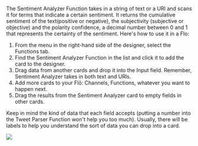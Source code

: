 The Sentiment Analyzer Function takes in a string of text or a URl and scans it for terms that indicate a certain sentiment. It returns the cumulative sentiment of the text(positive or negative), the subjectivity (subjective or objective) and the polarity confidence, a decimal number between 0 and 1 that represents the certainty of the sentiment. Here's how to use it in a Flo: 

1. From the menu in the right-hand side of the designer, select the Functions tab.
2. Find the Sentiment Analyzer Function in the list and click it to add the card to the designer. 
3. Drag data from another cards and drop it into the Input field. Remember, Sentiment Analyzer takes in both text and URls. 
4. Add more cards to your Flõ: Channels, Functions, whatever you want to happen next. 
5. Drag the results from the Sentiment Analyzer card to empty fields in other cards. 

Keep in mind the kind of data that each field accepts (putting a number into the Tweet Parser Function won't help you too much). Usually, there will be labels to help you understand the sort of data you can drop into a card. 

<div>
    <div style="width: 60%; float: left; margin-right: 10px">
    </div>
    <div style="width: 30%, float: left">
    	 <img src="
https://s3.amazonaws.com/azuqua_static/help-center/Functions/sentiment-analyzer.png"></img>
    </div>
</div>
